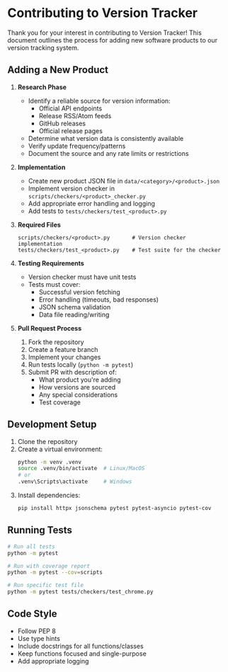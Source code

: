 # Contributing to Version Tracker

Thank you for your interest in contributing to Version Tracker! This document outlines the process for adding new software products to our version tracking system.

## Adding a New Product

1. **Research Phase**
   - Identify a reliable source for version information:
     - Official API endpoints
     - Release RSS/Atom feeds
     - GitHub releases
     - Official release pages
   - Determine what version data is consistently available
   - Verify update frequency/patterns
   - Document the source and any rate limits or restrictions

2. **Implementation**
   - Create new product JSON file in `data/<category>/<product>.json`
   - Implement version checker in `scripts/checkers/<product>_checker.py`
   - Add appropriate error handling and logging
   - Add tests to `tests/checkers/test_<product>.py`

3. **Required Files**
   ```
   scripts/checkers/<product>.py       # Version checker implementation
   tests/checkers/test_<product>.py    # Test suite for the checker
   ```

4. **Testing Requirements**
   - Version checker must have unit tests
   - Tests must cover:
     - Successful version fetching
     - Error handling (timeouts, bad responses)
     - JSON schema validation
     - Data file reading/writing

5. **Pull Request Process**
   1. Fork the repository
   2. Create a feature branch
   3. Implement your changes
   4. Run tests locally (`python -m pytest`)
   5. Submit PR with description of:
      - What product you're adding
      - How versions are sourced
      - Any special considerations
      - Test coverage

## Development Setup

1. Clone the repository
2. Create a virtual environment:
   ```bash
   python -m venv .venv
   source .venv/bin/activate  # Linux/MacOS
   # or
   .venv\Scripts\activate     # Windows
   ```
3. Install dependencies:
   ```bash
   pip install httpx jsonschema pytest pytest-asyncio pytest-cov
   ```

## Running Tests
```bash
# Run all tests
python -m pytest

# Run with coverage report
python -m pytest --cov=scripts

# Run specific test file
python -m pytest tests/checkers/test_chrome.py
```

## Code Style
- Follow PEP 8
- Use type hints
- Include docstrings for all functions/classes
- Keep functions focused and single-purpose
- Add appropriate logging